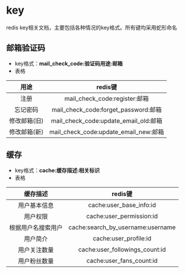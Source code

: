 # key
redis key相关文档，主要包括各种情况的key格式。所有键均采用蛇形命名

## 邮箱验证码
- key格式：**mail_check_code:验证码用途:邮箱**
- 表格

|   用途    |               redis键                |
|:-------:|:-----------------------------------:|
|   注册    |     mail_check_code:register:邮箱     |
|  忘记密码   | mail_check_code:forget_password:邮箱  |
| 修改邮箱(旧) | mail_check_code:update_email_old:邮箱 |
| 修改邮箱(新) | mail_check_code:update_email_new:邮箱 |

## 缓存
- key格式：**cache:缓存描述:相关标识**
- 表格

|   缓存描述    |              redis键               |
|:---------:|:---------------------------------:|
|  用户基本信息   |      cache:user_base_info:id      |
|   用户权限    |     cache:user_permission:id      |
| 根据用户名搜索用户 | cache:search_by_username:username |
|   用户简介    |       cache:user_profile:id       |
|  用户关注数量   |  cache:user_followings_count:id   |
|  用户粉丝数量   |     cache:user_fans_count:id      |
